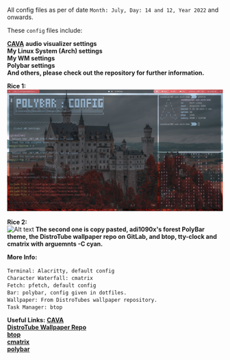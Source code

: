 All config files as per of date `Month: July, Day: 14 and 12, Year 2022` and onwards.

These `config` files include:

[**CAVA**](https://aur.archlinux.org/packages/cava) **audio visualizer settings**\
**My Linux System (Arch) settings**\
**My WM settings**\
**Polybar settings**\
**And others, please check out the repository for further information.**

**Rice 1:**\
![Alt text](https://github.com/RazoBlast/ConfigFiles/blob/main/Rice-GitHub-1.png "a title")

**Rice 2:**\
![Alt text](https://user-images.githubusercontent.com/100123401/178525884-1bce8da8-dee6-4738-9926-a1413d30d71d.png "a title")
**The second one is copy pasted, adi1090x's forest PolyBar theme, the DistroTube wallpaper repo on GitLab, and btop, tty-clock and cmatrix with arguemnts -C cyan.**

**More Info:**

`Terminal: Alacritty, default config`\
`Character Waterfall: cmatrix`\
`Fetch: pfetch, default config`\
`Bar: polybar, config given in dotfiles.`\
`Wallpaper: From DistroTubes wallpaper repository.`\
`Task Manager: btop`

**Useful Links:**
[**CAVA**](https://aur.archlinux.org/packages/cava)\
[**DistroTube Wallpaper Repo**](https://gitlab.com/dwt1/wallpapers/)\
[**btop**](https://aur.archlinux.org/packages/pfetch)\
[**cmatrix**](https://aur.archlinux.org/packages/cmatrix)\
[**polybar**](https://github.com/polybar/polybar)
